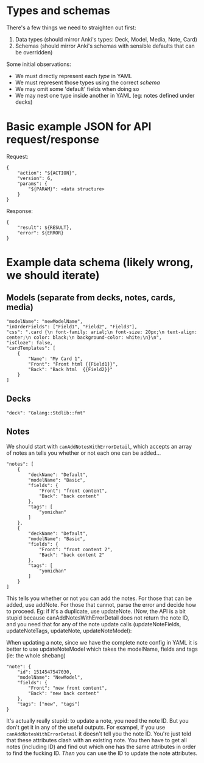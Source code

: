 # Types and schemas
There's a few things we need to straighten out first:
1. Data types (should mirror Anki's types: Deck, Model, Media, Note, Card)
2. Schemas (should mirror Anki's schemas with sensible defaults that can be overridden)

Some initial observations:
* We must directly represent each _type_ in YAML
* We must represent those types using the correct _schema_
* We may omit some 'default' fields when doing so
* We may nest one type inside another in YAML (eg: notes defined under decks)

# Basic example JSON for API request/response

Request:
```
{
    "action": "${ACTION}",
    "version": 6,
    "params": {
        "${PARAM}": <data structure>
    }
}
```

Response:
```
{
    "result": ${RESULT},
    "error": ${ERROR}
}
```

# Example data schema (likely wrong, we should iterate)

## Models (separate from decks, notes, cards, media)
```
"modelName": "newModelName",
"inOrderFields": ["Field1", "Field2", "Field3"],
"css": ".card {\n font-family: arial;\n font-size: 20px;\n text-align: center;\n color: black;\n background-color: white;\n}\n",
"isCloze": false,
"cardTemplates": [
    {
        "Name": "My Card 1",
        "Front": "Front html {{Field1}}",
        "Back": "Back html  {{Field2}}"
    }
]
```

## Decks
```
"deck": "Golang::Stdlib::fmt"
```

## Notes
We should start with `canAddNotesWithErrorDetail`, which accepts an array of notes an tells you whether or not each one can be added...
```
"notes": [
    {
        "deckName": "Default",
        "modelName": "Basic",
        "fields": {
            "Front": "front content",
            "Back": "back content"
        },
        "tags": [
            "yomichan"
        ]
    },
    {
        "deckName": "Default",
        "modelName": "Basic",
        "fields": {
            "Front": "front content 2",
            "Back": "back content 2"
        },
        "tags": [
            "yomichan"
        ]
    }
]
```

This tells you whether or not you can add the notes. For those that can be added, use addNote. For those that cannot, parse the error and decide how to proceed. Eg: if it's a duplicate, use updateNote. (Now, the API is a bit stupid because canAddNotesWithErrorDetail does not return the note ID, and you need that for any of the note update calls (updateNoteFields, updateNoteTags, updateNote, updateNoteModel):

When updating a note, since we have the complete note config in YAML it is better to use updateNoteModel which takes the modelName, fields and tags (ie: the whole shebang)
```
"note": {
    "id": 1514547547030,
    "modelName": "NewModel",
    "fields": {
        "Front": "new front content",
        "Back": "new back content"
    },
    "tags": ["new", "tags"]
}
```

It's actually really stupid: to update a note, you need the note ID. But you don't get it in any of the useful outputs. For exampel, if you use `canAddNotesWithErrorDetail` it doesn't tell you the note ID. You're just told that these attributes clash with an existing note. You then have to get all notes (including ID) and find out which one has the same attributes in order to find the fucking ID. _Then_ you can use the ID to update the note attributes. 

